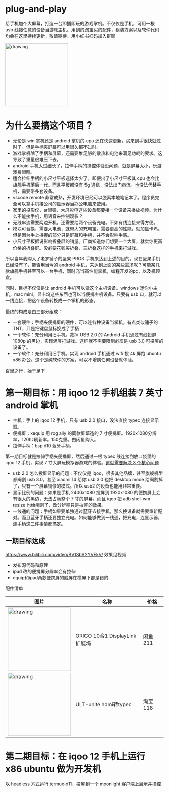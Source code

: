 # plug-and-play

给手机加个大屏幕，打造一台即插即玩的游戏掌机。不仅仅是手机，可用一根 usb 线接任意的设备当游戏主机。用到的淘宝买的配件，组装方案以及软件代码均会在这里持续更新，敬请期待。用小红书扫码加入群聊

<img src="https://github.com/user-attachments/assets/cd8d57f7-d7e9-4e3b-b51d-7fb73190d68c" alt="drawing" width="200"/>

# 为什么要搞这个项目？

* 无论是 win 掌机还是 android 掌机的 cpu 还在快速更新，买来到手很快就过时了。但是手柄夹屏幕可以用很久都不过时。
* 游戏掌机除了手柄和屏幕，还需要堆足够的散热和电池来满足功耗的要求。这导致了重量很难压下去。
* android 手机太过细长了，拉伸手柄的操控体验没问题，就是屏幕太小，玩游戏费眼睛。
* 适合拉伸手柄的小尺寸平板选择太少了，即便出了小尺寸平板其 cpu 也会比旗舰手机落后一代。而且平板都没有 5g 通信，没法出门串流。也没法代替手机，需要带多套设备。
* vscode remote 非常成熟，开发环境已经可以脱离本地笔记本了。程序员完全可以拿手机接公司的显示器当办公电脑来使用。
* 家里的投影仪，ar眼镜，大屏彩电这些设备都要接一个设备来播放视频。为什么不能接手机，用语音来控制观影？
* 无线串流需要两边开机，还需要给两个设备充电。不如有线连接来得方便。
* 模块可替换，需要大电池，就带大的充电宝。需要更高的性能，就加显卡坞。但是因为手上持握的部分只是屏幕和手柄，并不会影响手感。
* 小尺寸平板据说影响折叠屏的销量。厂商知道你们想要一个大屏，就卖你更高价格的折叠屏。没必要花钱买折叠，三折叠这样的手机来打游戏。

所以当年我购入了老罗锤子的坚果 PRO3 手机来达到上述的目的。现在坚果手机已经没有了，能否用当今的 android 手机，来达到上面的某些需求呢？可能某几款旗舰手机甚至可以一台手机，同时充当高性能掌机，编程开发的pc，以及机顶盒。

同时，目标不仅仅是让 android 手机可以做这个主机设备。windows 迷你小主机，mac mini，显卡坞这些东西也可以当便携主机设备。只要有 usb 口，就可以一线连接，把这个设备转换成一个掌机的形态。

最终的构成是由三部分组成：

* 一套硬件：手柄夹便携屏的硬件，可以连各种设备当掌机。有点类似锤子的 TNT，只是把键盘鼠标换成了手柄
* 一个软件：充分利用旧手机。裁掉 USB 2.0 的 Android 手机通过有线投屏 1080p 的黑边，实现满屏打游戏。这样就不需要限制必须是 usb 3.0 可投屏的设备了。
* 一个软件：充分利用旧手机。实现 android 手机通过 wifi 投 4k 屏跑 ubuntu x86 办公。这个是纯软件的方案，可以不增购任何设备就体验。

百里之行，始于足下

# 第一期目标：用 iqoo 12 手机组装 7 英寸 android 掌机

* 主机：手上的 iqoo 12 手机，只有 usb 2.0 接口，没法直接 typec 连接显示器。
* 便携屏：xequip 用 rog ally 的同款屏幕造的 7 寸便携屏。1920x1080分辨率，120hz刷新率。150克重。由闲鱼购入。
* 拉伸手柄：bsp d10 蓝牙手柄。

第一期目标就是拉伸手柄夹便携屏，然后通过一根 typec 线连接到放口袋里的 iqoo 12 手机，实现 7 寸大屏玩模拟器游戏的体验。[这就需要解决 3 个核心问题](usb2-to-usb3-display.md)

* usb 2.0 怎么投屏显示的问题：不仅仅是 iqoo，很多其他品牌，甚至旗舰机型都阉割 usb 3.0。甚至 xiaomi 14 给你 usb 3.0 也把 desktop mode 给阉割掉了，只有一个屏幕镜像的模式。所以 usb2 的设备也能用非常重要。
* 显示比例的问题：如果是手机 2400x1080 投屏到 1920x1080 的便携屏上会有很大的黑边，无法占满整个 7 寸的屏幕。而且 iqoo 把 adb shell wm resize 也给阉割了，改分辨率只是拉伸的效果。
* 一线通的问题：手柄如果要单独通过蓝牙去接手机，那么换设备就需要重新配对。而且蓝牙手柄还要独立充电。如何能够做到一线通，把充电，连显示器，连手柄这三件事情都搞定。


## 一期目标达成

https://www.bilibili.com/video/BV1SbS2YVEkV/ 效果见视频

* 发布源代码和原理
* ipad 改的便携屏分辨率会有拉伸
* equip和ipad两款便携屏的触屏在横屏下都是错的

配件清单

| 图片 | 名称 | 价格 |
| --- | --- | --- |
| <img src="https://github.com/user-attachments/assets/2720b5f1-850e-4354-b057-7a943126a68e" alt="drawing" width="200"/>| ORICO 10合1 DisplayLink 扩展坞 | 闲鱼 211 | 
| <img src="https://github.com/user-attachments/assets/5782a869-481e-4671-af53-7252a2ede8ef" alt="drawing" width="200"/> | ULT-unite hdmi转typec | 淘宝 118 |



# 第二期目标：在 iqoo 12 手机上运行 x86 ubuntu 做为开发机

以 headless 方式运行 termux-x11，投屏到一个 moonlight 客户端上展示并操控
